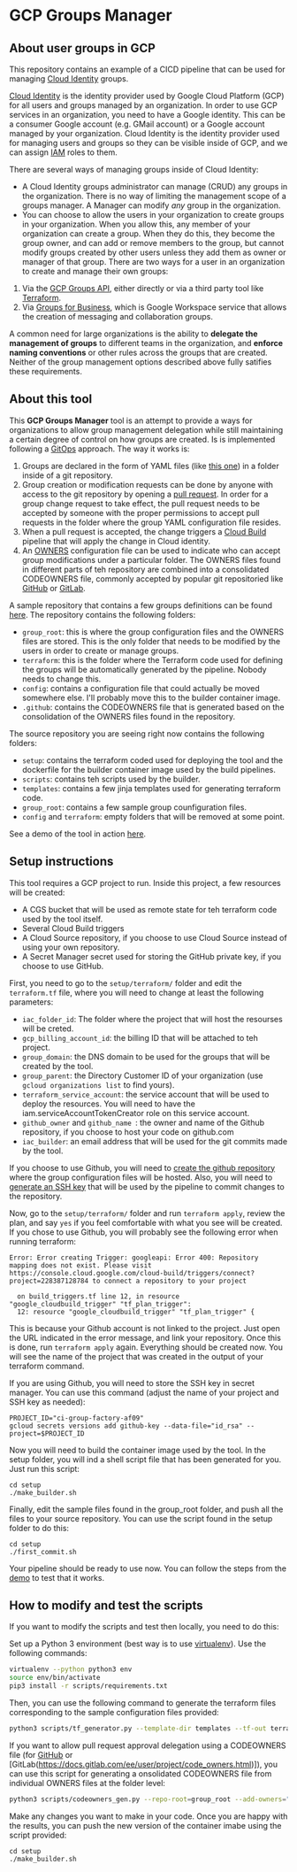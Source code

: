 # GCP Groups Manager

## About user groups in GCP

This repository contains an example of a CICD pipeline that can be used for managing [Cloud Identity](https://support.google.com/cloudidentity/answer/33329?hl=en) groups.

[Cloud Identity](https://support.google.com/cloudidentity/answer/7319251?hl=en) is the identity provider used by Google Cloud Platform (GCP) for all users and groups managed by an organization. In order to use GCP services in an organization, you need to have a Google identity. This can be a consumer Google account (e.g. GMail account) or a Google account managed by your organization. Cloud Identity is the identity provider used for managing users and groups so they can be visible inside of GCP, and we can assign [IAM](https://cloud.google.com/resource-manager/docs/access-control-org) roles to them.

There are several ways of managing groups inside of Cloud Identity:

 * A Cloud Identity groups administrator can manage (CRUD) any groups in the organization. There is no way of limiting the management scope of a groups manager. A Manager can modify *any* group in the organization.
 * You can choose to allow the users in your organization to create groups in your organization. When you allow this, any member of your organization can create a group. When they do this, they become the group owner, and can add or remove members to the group, but cannot modify groups created by other users unless they add them as owner or manager of that group. There are two ways for a user in an organization to create and manage their own groups:
  1. Via the [GCP Groups API](https://cloud.google.com/identity/docs/groups), either directly or via a third party tool like [Terraform](https://registry.terraform.io/providers/hashicorp/google/latest/docs/resources/cloud_identity_group).
  2.  Via [Groups for Business](https://support.google.com/a/topic/9400092?hl=en&ref_topic=25838), which is Google Workspace service that allows the creation of messaging and collaboration groups.

A common need for large organizations is the ability to **delegate the management of groups** to different teams in the organization, and **enforce naming conventions** or other rules across the groups that are created. Neither of the group management options described above fully satifies these requirements.

## About this tool

This **GCP Groups Manager** tool is an attempt to provide a ways for organizations to allow group management delegation while still maintaining a certain degree of control on how groups are created. Is is implemented following a [GitOps](https://about.gitlab.com/topics/gitops/) approach. The way it works is:

 1. Groups are declared in the form of YAML files (like [this one](./group_root/tnt1/bu1/team_1.yaml)) in a folder inside of a git repository.
 2. Group creation or modification requests can be done by anyone with access to the git repository by opening a [pull request](https://docs.github.com/en/github/collaborating-with-pull-requests/proposing-changes-to-your-work-with-pull-requests/about-pull-requests). In order for a group change request to take effect, the pull request needs to be accepted by someone with the proper permissions to accept pull requests in the folder where the group YAML configuration file resides.
 3. When a pull request is accepted, the change triggers a [Cloud Build](https://cloud.google.com/build) pipeline that will apply the change in Cloud identity.
 4. An [OWNERS](group_root/tnt1/bu1/OWNERS) configuration file can be used to indicate who can accept group modifications under a particular folder. The OWNERS files found in different parts of teh repository are combined into a consolidated CODEOWNERS file, commonly accepted by popular git repositoried like [GitHub](https://docs.github.com/en/github/creating-cloning-and-archiving-repositories/creating-a-repository-on-github/about-code-owners) or [GitLab](https://docs.gitlab.com/ee/user/project/code_owners.html).

A sample repository that contains a few groups definitions can be found [here](https://github.com/apsureda/gci-groups). The repository contains the following folders:

 * `group_root`: this is where the group configuration files and the OWNERS files are stored. This is the only folder that needs to be modified by the users in order to create or manage groups.
 * `terraform`: this is the folder where the Terraform code used for defining the groups will be automatically generated by the pipeline. Nobody needs to change this.
 * `config`: contains a configuration file that could actually be moved somewhere else. I'll probably move this to the builder container image.
 * `.github`: contains the CODEOWNERS file that is generated based on the consolidation of the OWNERS files found in the repository.

The source repository you are seeing right now contains the following folders:

 * `setup`: contains the terraform coded used for deploying the tool and the dockerfile for the builder container image used by the build pipelines.
 * `scripts`: contains teh scripts used by the builder.
 * `templates`: contains a few jinja templates used for generating terraform code.
 * `group_root`: contains a few sample group counfiguration files.
 * `config` and `terraform`: empty folders that will be removed at some point.

See a demo of the tool in action [here](https://youtu.be/BUZrhWfsMZ0).

## Setup instructions

This tool requires a GCP project to run. Inside this project, a few resources will be created:

 * A CGS bucket that will be used as remote state for teh terraform code used by the tool itself.
 * Several Cloud Build triggers
 * A Cloud Source repository, if you choose to use Cloud Source instead of using your own repository.
 * A Secret Manager secret used for storing the GitHub private key, if you choose to use GitHub.

First, you need to go to the `setup/terraform/` folder and edit the `terraform.tf` file, where you will need to change at least the following parameters:

 * `iac_folder_id`: The folder where the project that will host the resourses will be creted.
 * `gcp_billing_account_id`: the billing ID that will be attached to teh project.
 * `group_domain`: the DNS domain to be used for the groups that will be created by the tool.
 * `group_parent`: the Directory Customer ID of your organization (use `gcloud organizations list` to find yours).
 * `terraform_service_account`: the service account that will be used to deploy the resources. You will need to have the iam.serviceAccountTokenCreator role on this service account.
 * `github_owner` and `github_name `: the owner and name of the Github repository, if you choose to host your code on github.com
 * `iac_builder`: an email address that will be used for the git commits made by the tool.

If you choose to use Github, you will need to [create the github repository](https://docs.github.com/en/get-started/quickstart/create-a-repo) where the group configuration files will be hosted. Also, you will need to [generate an SSH key](https://docs.github.com/articles/generating-an-ssh-key/) that will be used by the pipeline to commit changes to the repository.

Now, go to the `setup/terraform/` folder and run `terraform apply`, review the plan, and say `yes` if you feel comfortable with what you see will be created. If you chose to use Github, you will probably see the following error when running terraform:

```
Error: Error creating Trigger: googleapi: Error 400: Repository mapping does not exist. Please visit https://console.cloud.google.com/cloud-build/triggers/connect?project=228387128784 to connect a repository to your project

  on build_triggers.tf line 12, in resource "google_cloudbuild_trigger" "tf_plan_trigger":
  12: resource "google_cloudbuild_trigger" "tf_plan_trigger" {
```

This is because your Github account is not linked to the project. Just open the URL indicated in the error message, and link your repository. Once this is done, run `terraform apply` again. Everything should be created now. You will see the name of the project that was created in the output of your terraform command.

If you are using Github, you will need to store the SSH key in secret manager. You can use this command (adjust the name of your project and SSH key as needed):

```(bash)
PROJECT_ID="ci-group-factory-af09"
gcloud secrets versions add github-key --data-file="id_rsa" --project=$PROJECT_ID
```

Now you will need to build the container image used by the tool. In the setup folder, you will ind a shell script file that has been generated for you. Just run this script:

```(bash)
cd setup
./make_builder.sh
```

Finally, edit the sample files found in the group_root folder, and push all the files to your source repository. You can use the script found in the setup folder to do this:

```(bash)
cd setup
./first_commit.sh
```

Your pipeline should be ready to use now. You can follow the steps from the [demo](https://youtu.be/BUZrhWfsMZ0) to test that it works.


## How to modify and test the scripts

If you want to modify the scripts and test then locally, you need to do this:

Set up a Python 3 environment (best way is to use [virtualenv](https://virtualenv.pypa.io/)). Use the following commands:

```bash
virtualenv --python python3 env
source env/bin/activate
pip3 install -r scripts/requirements.txt
```

Then, you can use the following command to generate the terraform files corresponding to the sample configuration files provided:

```bash
python3 scripts/tf_generator.py --template-dir templates --tf-out terraform --config config/config.yaml --resources group_root ci-groups
```

If you want to allow pull request approval delegation using a CODEOWNERS file (for [GitHub](https://docs.github.com/en/github/creating-cloning-and-archiving-repositories/creating-a-repository-on-github/about-code-owners) or [GitLab(https://docs.gitlab.com/ee/user/project/code_owners.html)]), you can use this script for generating a onsolidated CODEOWNERS file from individual OWNERS files at the folder level:

```bash
python3 scripts/codeowners_gen.py --repo-root=group_root --add-owners="*=@github-admin"
```

Make any changes you want to make in your code. Once you are happy with the results, you can push the new version of the container imabe using the script provided:

```(bash)
cd setup
./make_builder.sh
```